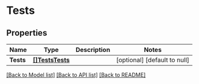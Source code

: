 # Tests

## Properties
Name | Type | Description | Notes
------------ | ------------- | ------------- | -------------
**Tests** | [**[]TestsTests**](Tests_tests.md) |  | [optional] [default to null]

[[Back to Model list]](../README.md#documentation-for-models) [[Back to API list]](../README.md#documentation-for-api-endpoints) [[Back to README]](../README.md)


